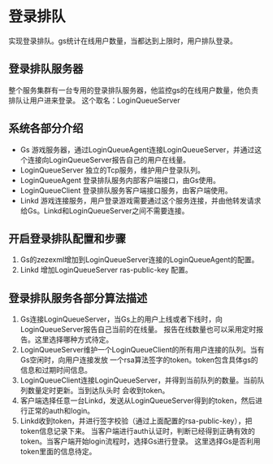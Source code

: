 # 登录排队
实现登录排队。gs统计在线用户数量，当都达到上限时，用户排队登录。

## 登录排队服务器
整个服务集群有一台专用的登录排队服务器，他监控gs的在线用户数量，他负责排队让用户进来登录。
这个取名：LoginQueueServer

## 系统各部分介绍
* Gs
		游戏服务器，通过LoginQueueAgent连接LoginQueueServer，并通过这个连接向LoginQueueServer报告自己的用户在线量。
* LoginQueueServer
		独立的Tcp服务，维护用户登录队列。
* LoginQueueAgent
		登录排队服务内部客户端接口，由Gs使用。
* LoginQueueClient
		登录排队服务客户端接口服务，由客户端使用。
* Linkd
		游戏连接服务，用户登录游戏需要通过这个服务连接，并由他转发请求给Gs。Linkd和LoginQueueServer之间不需要连接。

## 开启登录排队配置和步骤
1. Gs的zezexml增加到LoginQueueServer连接的LoginQueueAgent的配置。
2. Linkd 增加LoginQueueServer ras-public-key 配置。

## 登录排队服务各部分算法描述
1. Gs连接LoginQueueServer，当Gs上的用户上线或者下线时，向LoginQueueServer报告自己当前的在线量。
    报告在线数量也可以采用定时报告。这里选择哪种方式待定。
2. LoginQueueServer维护一个LoginQueueClient的所有用户连接的队列。当有Gs空闲时，向用户连接发放
    一个rsa算法签字的token。token包含具体gs的信息和过期时间信息。
3. LoginQueueClient连接LoginQueueServer，并得到当前队列的数量。当前队列数量定时更新。当到达队头时
    会收到token。
4. 客户端选择任意一台Linkd，发送从LoginQueueServer得到的token，然后进行正常的auth和login。
5. Linkd收到token，并进行签字校验（通过上面配置的rsa-public-key），把token信息记录下来。
    当客户端进行auth认证时，判断已经得到正确有效的token。当客户端开始login流程时，选择Gs进行登录。
    这里选择Gs是否利用token里面的信息待定。
